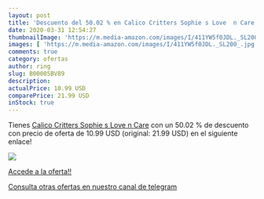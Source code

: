 ```yaml
---
layout: post
title: 'Descuento del 50.02 % en Calico Critters Sophie s Love  n Care'
date: 2020-03-31 12:54:27
thumbnailImage: 'https://m.media-amazon.com/images/I/411YW5f0JDL._SL200_.jpg'
images: [ 'https://m.media-amazon.com/images/I/411YW5f0JDL._SL200_.jpg' ]
comments: true
category: ofertas
author: ring
slug: B00005BV89
description:
actualPrice: 10.99 USD
comparePrice: 21.99 USD
inStock: true
---
```


Tienes [Calico Critters Sophie s Love  n Care](https://www.amazon.com/dp/B00005BV89/?tag=redken08-20) con un 50.02 % de descuento con precio de oferta de 10.99 USD (original: 21.99 USD) en el siguiente enlace!

[![](https://m.media-amazon.com/images/I/411YW5f0JDL._SL200_.jpg)](https://www.amazon.com/dp/B00005BV89/?tag=redken08-20)

[Accede a la oferta!!](https://www.amazon.com/dp/B00005BV89/?tag=redken08-20)

[Consulta otras ofertas en nuestro canal de telegram](https://t.me/s/ofertas25)

